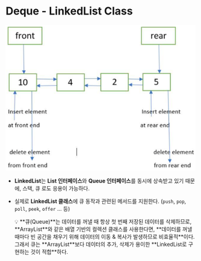 # Deque - LinkedList Class

![Untitled](./images/Deque%20-%20LinkedList%20Class/Untitled.png)

- **LinkedList**는 **List 인터페이스**와 **Queue 인터페이스**를 동시에 상속받고 있기 때문에, 스택, 큐 로도 응용이 가능하다.
- 실제로 **LinkedList 클래스**에 큐 동작과 관련된 메서드를 지원한다. (`push`, `pop`, `poll`, `peek`, `offer` … 등)
    
    <aside>
    💡 **큐(Queue)**는 데이터를 꺼낼 때 항상 첫 번째 저장된 데이터를 삭제하므로, **ArrayList**와 같은 배열  기반의 컬렉션 클래스를 사용한다면, **데이터를 꺼낼 때마다 빈 공간을 채우기 위해 데이터의 이동 & 복사가 발생하므로 비효율적**이다. 그래서 큐는 **ArrayList**보다 데이터의 추가, 삭제가 용이한 **LinkedList로 구현하는 것이 적합**하다.
    
    </aside>